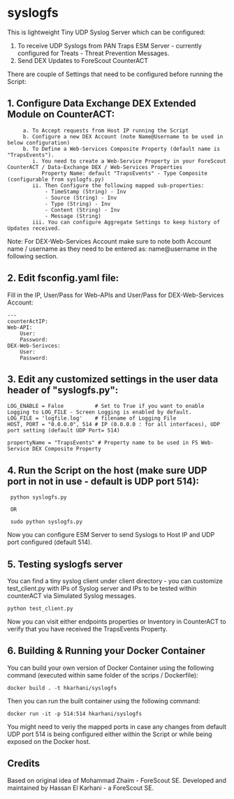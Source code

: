# syslogfs 

This is lightweight Tiny UDP Syslog Server which can be configured:
  1. To receive UDP Syslogs from PAN Traps ESM Server - currently configured for Treats - Threat Prevention Messages. 
  2. Send DEX Updates to ForeScout CounterACT   

There are couple of Settings that need to be configured before running the Script: 

## 1. Configure Data Exchange DEX Extended Module on CounterACT:

```
     a. To Accept requests from Host IP running the Script
     b. Configure a new DEX Account (note Name@Username to be used in below configuration)
     b. To Define a Web-Services Composite Property (default name is "TrapsEvents"). 
        i. You need to create a Web-Service Property in your ForeScout CounterACT / Data-Exchange DEX / Web-Services Properties 
           Property Name: default "TrapsEvents" - Type Composite (configurable from syslogfs.py)
        ii. Then Configure the following mapped sub-properties: 
			- TimeStamp (String) - Inv 
			- Source (String) - Inv 
			- Type (String) - Inv 
			- Content (String) - Inv 
			- Message (String) 
		iii. You can configure Aggregate Settings to keep history of Updates received. 
```

Note: For DEX-Web-Services Account make sure to note both Account name / username as they need to be entered as: name@username in the following section. 

## 2. Edit fsconfig.yaml file: 

Fill in the IP, User/Pass for Web-APIs and User/Pass for DEX-Web-Services Account: 

```
---
counterActIP:  
Web-API: 
    User: 
    Password:  
DEX-Web-Serivces: 
    User: 
    Password:  
```
## 3. Edit any customized settings in the user data header of "syslogfs.py":

 ```
LOG_ENABLE = False          # Set to True if you want to enable Logging to LOG_FILE - Screen Logging is enabled by default.  
LOG_FILE = 'logfile.log'    # filename of Logging File 
HOST, PORT = "0.0.0.0", 514 # IP (0.0.0.0 : for all interfaces), UDP port setting (default UDP Port= 514)

propertyName = "TrapsEvents" # Property name to be used in FS Web-Service DEX Composite Property 

```

## 4. Run the Script on the host (make sure UDP port in not in use - default is UDP port 514):

```
 python syslogfs.py 

 OR

 sudo python syslogfs.py 
```

Now you can configure ESM Server to send Syslogs to Host IP and UDP port configured (default 514). 

## 5. Testing syslogfs server

You can find a tiny syslog client under client directory - you can customize test_client.py with IPs of Syslog server and IPs to be tested within counterACT via Simulated Syslog messages. 

```
python test_client.py 
```

Now you can visit either endpoints properties or Inventory in CounterACT to verify that you have received the TrapsEvents Property. 

## 6. Building & Running your Docker Container 

You can build your own version of Docker Container using the following command (executed within same folder of the scrips / Dockerfile):

```
docker build . -t hkarhani/syslogfs 
```

Then you can run the built container using the following command:

```
docker run -it -p 514:514 hkarhani/syslogfs
``` 

You might need to veriy the mapped ports in case any changes from default UDP port 514 is being configured either within the Script or while being exposed on the Docker host. 

## Credits 

Based on original idea of Mohammad Zhaim - ForeScout SE. 
Developed and maintained by Hassan El Karhani - a ForeScout SE.
